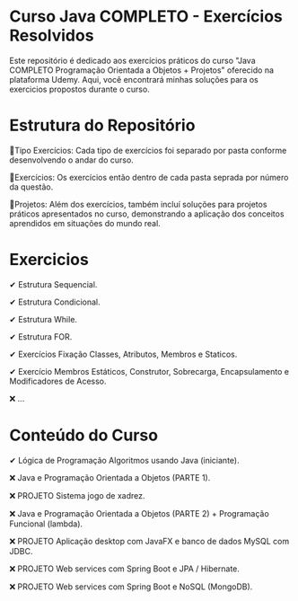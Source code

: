 # Curso Java COMPLETO - Exercícios Resolvidos
Este repositório é dedicado aos exercícios práticos do curso "Java COMPLETO Programação Orientada a Objetos + Projetos" oferecido na plataforma Udemy. Aqui, você encontrará minhas soluções para os exercicios propostos durante o curso.

# Estrutura do Repositório
💠Tipo Exercícios: Cada tipo de exercícios foi separado por pasta conforme desenvolvendo o andar do curso.

💠Exercícios: Os exercícios então dentro de cada pasta seprada por número da questão.

💠Projetos: Além dos exercícios, também incluí soluções para projetos práticos apresentados no curso, demonstrando a aplicação dos conceitos aprendidos em situações do mundo real.

# Exercicios
✔ Estrutura Sequencial.

✔ Estrutura Condicional.

✔ Estrutura While.

✔ Estrutura FOR.

✔ Exercícios Fixação Classes, Atributos, Membros e Staticos.

✔ Exercício Membros Estáticos, Construtor, Sobrecarga, Encapsulamento e Modificadores de Acesso.

❌ ...

# Conteúdo do Curso
✔ Lógica de Programação Algoritmos usando Java (iniciante).

❌ Java e Programação Orientada a Objetos (PARTE 1).

❌ PROJETO Sistema jogo de xadrez.

❌ Java e Programação Orientada a Objetos (PARTE 2) + Programação Funcional (lambda).

❌ PROJETO Aplicação desktop com JavaFX e banco de dados MySQL com JDBC.

❌ PROJETO Web services com Spring Boot e JPA / Hibernate.

❌ PROJETO Web services com Spring Boot e NoSQL (MongoDB).
